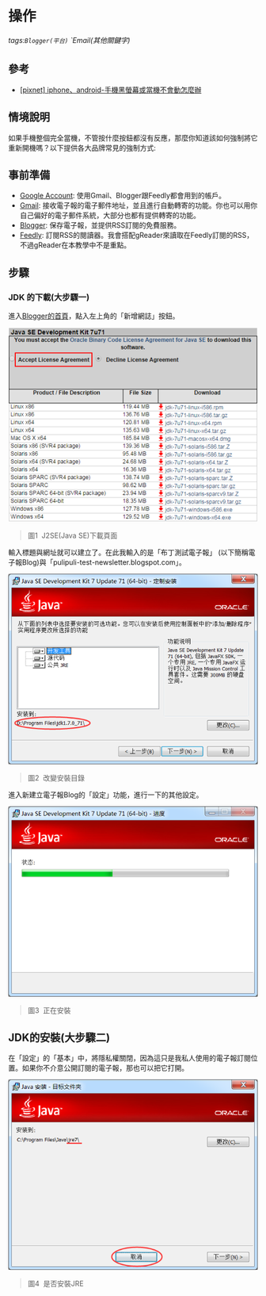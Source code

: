 # 操作
###### tags:`Blogger(平台)` `Email(其他關鍵字)

## 參考
 - [[pixnet] iphone、android-手機黑螢幕或當機不會動怎麼辦](http://ifans.pixnet.net/blog/post/146424420-iphone、android-手機黑螢幕或當機不會動怎麼辦)

## 情境說明
如果手機整個完全當機，不管按什麼按鈕都沒有反應，那麼你知道該如何強制將它重新開機嗎？以下提供各大品牌常見的強制方式: 

## 事前準備
 - [Google Account](https://accounts.googl=start): 使用Gmail、Blogger跟Feedly都會用到的帳戶。
 - [Gmail](https://mail.google.com/mail/): 接收電子報的電子郵件地址，並且進行自動轉寄的功能。你也可以用你自己偏好的電子郵件系統，大部分也都有提供轉寄的功能。
 - [Blogger](http://www.blogger.com/?hl=zh-TW&tab=jj): 保存電子報，並提供RSS訂閱的免費服務。
 - [Feedly](http://feedly.com/): 訂閱RSS的閱讀器。我會搭配gReader來讀取在Feedly訂閱的RSS，不過gReader在本教學中不是重點。

## 步驟
### JDK 的下載(大步驟一)

進入[Blogger的首頁](http://www.blogger.com/home?pli=1)，點入左上角的「新增網誌」按鈕。

![](https://raw.githubusercontent.com/neslxzhen/Note/master/img/template/1.png)

 > 圖1  J2SE(Java SE)下載頁面

輸入標題與網址就可以建立了。在此我輸入的是「布丁測試電子報」 (以下簡稱電子報Blog)與「pulipuli-test-newsletter.blogspot.com」。

![](https://raw.githubusercontent.com/neslxzhen/Note/master/img/template/2.png)

 > 圖2  改變安裝目錄

進入新建立電子報Blog的「設定」功能，進行一下的其他設定。

![](https://raw.githubusercontent.com/neslxzhen/Note/master/img/template/3.png)

 > 圖3  正在安裝

## JDK的安裝(大步驟二)

在「設定」的「基本」中，將隱私權關閉，因為這只是我私人使用的電子報訂閱位置。如果你不介意公開訂閱的電子報，那也可以把它打開。

![](https://raw.githubusercontent.com/neslxzhen/Note/master/img/template/4.png)

 > 圖4  是否安裝JRE

